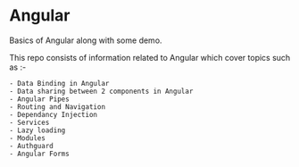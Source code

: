 # Angular
Basics of Angular along with some demo. 

This repo consists of information related to Angular which cover topics such as :-

    - Data Binding in Angular
    - Data sharing between 2 components in Angular
    - Angular Pipes
    - Routing and Navigation
    - Dependancy Injection
    - Services
    - Lazy loading
    - Modules
    - Authguard
    - Angular Forms
